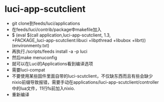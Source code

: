 # luci-app-scutclient
* git clone到feeds/luci/applications
* 在feeds/luci/contrib/package中makefile加入
*   \$ (eval $(call application,luci-app-scutclient, 1.3,\
       +PACKAGE_luci-app-scutclient:libuci +libpthread +libubox +librt))
    (environmenty.txt)
* 再执行./scripts/feeds install -a -p luci
* 然后make menuconfig
* 就可以在Luci的Applications看到编译选项
* 需要luci-compat
* 不要使用某些固件里面自带的luci-scutclient，不仅缺东西而且有些会缺少nixio前缀导致报错，需要手动在applications/luci-app-scutclient/controller中的lua文件，11行fs前加入nixio.
* 重新编译

